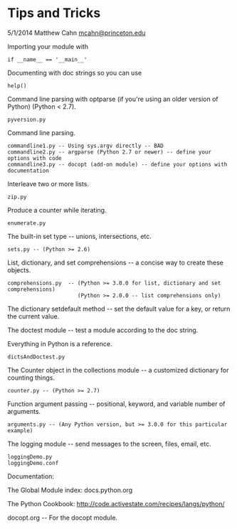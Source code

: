 Tips and Tricks
===============

5/1/2014
Matthew Cahn
mcahn@princeton.edu


Importing your module with 

    if __name__ == '__main__' 


Documenting with doc strings so you can use 

    help() 
    

Command line parsing with optparse (if you're using an older version of Python) (Python < 2.7).

    pyversion.py



Command line parsing.

    commandline1.py -- Using sys.argv directly -- BAD
    commandline2.py -- argparse (Python 2.7 or newer) -- define your options with code
    commandline3.py -- docopt (add-on module) -- define your options with documentation



Interleave two or more lists.

    zip.py


Produce a counter while iterating.

    enumerate.py


The built-in set type -- unions, intersections, etc.

    sets.py -- (Python >= 2.6)


List, dictionary, and set comprehensions -- a concise way to create these objects.

    comprehensions.py  -- (Python >= 3.0.0 for list, dictionary and set comprehensions)
                          (Python >= 2.0.0 -- list comprehensions only)


The dictionary setdefault method -- set the default value for a key, or return the current value.


The doctest module -- test a module according to the doc string.


Everything in Python is a reference.

    dictsAndDoctest.py


The Counter object in the collections module -- a customized dictionary for counting things.

    counter.py -- (Python >= 2.7)


Function argument passing -- positional, keyword, and variable number of arguments.

    arguments.py -- (Any Python version, but >= 3.0.0 for this particular example)


The logging module -- send messages to the screen, files, email, etc.

    loggingDemo.py
    loggingDemo.conf


Documentation:

The Global Module index: docs.python.org

The Python Cookbook: http://code.activestate.com/recipes/langs/python/

docopt.org -- For the docopt module.
